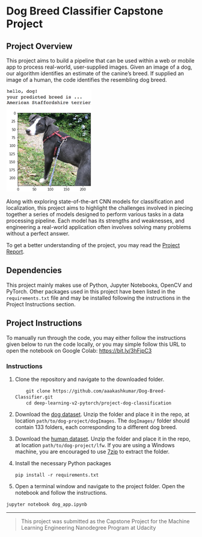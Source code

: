 [//]: # "Image References"

[image1]: ./images/sample_dog_output.png "Sample Output"
[image2]: ./images/vgg16_model.png "VGG-16 Model Layers"
[image3]: ./images/vgg16_model_draw.png "VGG16 Model Figure"

# Dog Breed Classifier Capstone Project

## Project Overview

This project aims to build a pipeline that can be used within a web or mobile app to process real-world, user-supplied images.  Given an image of a dog, our algorithm identifies an estimate of the canine’s breed.  If supplied an image of a human, the code identifies the resembling dog breed. 

![Sample Output][image1]

Along with exploring state-of-the-art CNN models for classification and localization, this project aims to highlight the challenges involved in piecing together a series of models designed to perform various tasks in a data processing pipeline. Each model has its strengths and weaknesses, and engineering a real-world application often involves solving many problems without a perfect answer. 

To get a better understanding of the project, you may read the [Project Report](https://github.com/aaakashkumar/Dog-Breed-Classifier/blob/master/report.pdf).

## Dependencies

This project mainly makes use of Python, Jupyter Notebooks, OpenCV and PyTorch. Other packages used in this project have been listed in the `requirements.txt` file and may be installed following the instructions in the Project Instructions section.

## Project Instructions

To manually run through the code, you may either follow the instructions given below to run the code locally, or you may simple follow this URL to open the notebook on Google Colab: https://bit.ly/3hFjpC3

### Instructions

1. Clone the repository and navigate to the downloaded folder.
	
	```	
		git clone https://github.com/aaakashkumar/Dog-Breed-Classifier.git
		cd deep-learning-v2-pytorch/project-dog-classification
	```
   
2. Download the [dog dataset](https://s3-us-west-1.amazonaws.com/udacity-aind/dog-project/dogImages.zip).  Unzip the folder and place it in the repo, at location `path/to/dog-project/dogImages`.  The `dogImages/` folder should contain 133 folders, each corresponding to a different dog breed.

3. Download the [human dataset](http://vis-www.cs.umass.edu/lfw/lfw.tgz).  Unzip the folder and place it in the repo, at location `path/to/dog-project/lfw`.  If you are using a Windows machine, you are encouraged to use [7zip](http://www.7-zip.org/) to extract the folder. 

4. Install the necessary Python packages

   ```
   pip install -r requirements.txt
   ```

5. Open a terminal window and navigate to the project folder. Open the notebook and follow the instructions.

  ```
  jupyter notebook dog_app.ipynb
  ```

---

> This project was submitted as the Capstone Project for the Machine Learning Engineering Nanodegree Program at Udacity